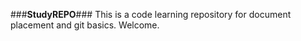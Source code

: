 ###**StudyREPO**###
This is a code learning repository for document placement and git basics. 
Welcome.
